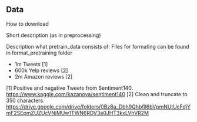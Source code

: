 ## Data

How to download

Short description (as in preprocessing)

Description what pretrain_data consists of: Files for formating can be found in format_pretraining folder


 - 1m Tweets [1]
 - 600k Yelp reviews [2]
 - 2m Amazon reviews [2]

[1] Positive and negative Tweets from Sentiment140. https://www.kaggle.com/kazanova/sentiment140
[2] Clean and truncate to 350 characters. https://drive.google.com/drive/folders/0Bz8a_Dbh9Qhbfll6bVpmNUtUcFdjYmF2SEpmZUZUcVNiMUw1TWN6RDV3a0JHT3kxLVhVR2M

